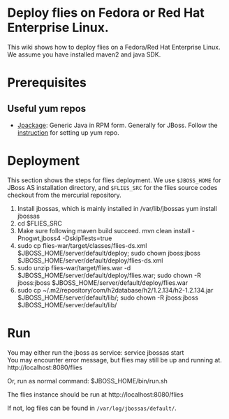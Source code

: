 # Deploy flies on Fedora or Red Hat Enterprise Linux.

This wiki shows how to deploy flies on a Fedora/Red Hat Enterprise Linux.
We assume you have installed maven2 and java SDK.

# Prerequisites

## Useful yum repos

- [Jpackage](http://www.jpackage.org/): Generic Java in RPM form. Generally for JBoss.
   Follow the [instruction](http://www.jpackage.org/yum.php) for setting up yum repo.


# Deployment

This section shows the steps for flies deployment.
We use `$JBOSS_HOME` for JBoss AS installation directory,
and `$FLIES_SRC` for the flies source codes checkout from the mercurial repository. 

1. Install jbossas, which is mainly installed in /var/lib/jbossas
       yum install jbossas
1. cd $FLIES_SRC
1. Make sure following maven build succeed.
    mvn clean install -Pnogwt,jboss4 -DskipTests=true
1. sudo cp flies-war/target/classes/flies-ds.xml $JBOSS_HOME/server/default/deploy; sudo chown jboss:jboss $JBOSS_HOME/server/default/deploy/flies-ds.xml
1. sudo unzip flies-war/target/flies.war -d $JBOSS_HOME/server/default/deploy/flies.war; sudo chown -R jboss:jboss $JBOSS_HOME/server/default/deploy/flies.war
1. sudo cp ~/.m2/repository/com/h2database/h2/1.2.134/h2-1.2.134.jar $JBOSS_HOME/server/default/lib/; sudo chown -R jboss:jboss $JBOSS_HOME/server/default/lib/
 
# Run

You may either run the jboss as service:
    service jbossas start  
You may encounter error message, but flies may still be up and running at.
http://localhost:8080/flies

Or, run as normal command:
    $JBOSS_HOME/bin/run.sh

The flies instance should be run at 
http://localhost:8080/flies

If not, log files can be found in `/var/log/jbossas/default/`.